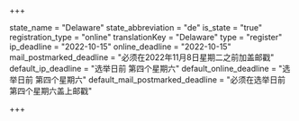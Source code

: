 +++

state_name = "Delaware"
state_abbreviation = "de"
is_state = "true"
registration_type = "online"
translationKey = "Delaware"
type = "register"
ip_deadline = "2022-10-15"
online_deadline = "2022-10-15"
mail_postmarked_deadline = "必须在2022年11月8日星期二之前加盖邮戳"
default_ip_deadline = "选举日前 第四个星期六"
default_online_deadline = "选举日前 第四个星期六"
default_mail_postmarked_deadline = "必须在选举日前第四个星期六盖上邮戳"

+++